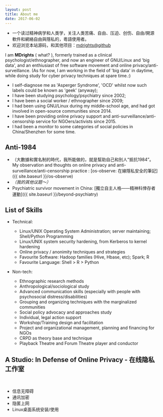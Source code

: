 ```yaml
---
layout: post
title: About me
date: 2017-06-02
---
```


- 一个读过精神病学和人类学，关注人类苦痛、自由、压迫、创伤、自由/開源軟件和網絡自由與隱私的，粵語使用者。
- 欢迎浏览本站源码，和其他项目：[mdrights@github](https://github.com/mdrights)


I am **MDrights** ( what? ), formerly trained as a clinical psychologist/ethnographer, and now an engineer of GNU/Linux and 'big data', and an enthiusiast of free software movement and online privacy/anti-surveillance. (As for now, I am working in the field of 'big data' in daytime, while doing study for cyber privacy techniques at spare time.:)   


- I self-diagnose me as 'Asperger Syndrome', 'OCD' whilst now such labels could be known as 'geek' (anyway);
- I have been studying psychology/psychiatry since 2002; 
- I have been a social worker / ethnographer since 2009;
- I had been using GNU/Linux during my middle-school age, and had got involved in open-source communities since 2014.
- I have been providing online privacy support and anti-surveillance/anti-censorship service for NGOers/activists since 2015.
- I had been a monitor to some categories of social policies in China/Shenzhen for some time.

## Anti-1984
<!-- 
- A collaborative platform for social policy participation in China: [mirror-CN: 鏡像拆那——公共政策參與平臺 ]({{ site.baseurl }}/mirror-CN)  
-->
- （大數據和實名制的時代，我所能做的，就是幫助自己和別人“抵抗1984”。My observation and thoughts on online privacy and anti-surveillance/anti-censorship practice : [os-observe: 在線隱私安全的筆記]({{ site.baseurl }}/os-observe)
- _（我的其他议题～）_
- Psychiatric survivor movement in China: [獨立自主人格——精神科倖存者運動]({{ site.baseurl }}/beyond-psychiatry)  

## List of Skills
- Technical:  
	- Linux/UNIX Operating System Administration; server maintaining; Shell/Python Programming 
	- Linux/UNIX system security hardening, from Kerberos to kernel hardening
	- Online privacy / anonimity techniques and strategies
	- Favourite Software: Hadoop families (Hive, Hbase, etc); Spark; R
	- Favourite Language: Shell > R > Python

- Non-tech:
	- Ethnographic research methods
	- Anthropological/sociological study
	- Advanced communication skills (especially with people with psychosocial distress/disabilities)
	- Grouping and organizing techniques with the marginalized communities
	- Social policy advocacy and approaches study
	- Individual, legal action support 
	- Workshop/Training design and facilitation
	- Project and organizational management, planning and financing for NGOs
	- CRPD as theory base and technique
	- Playback Theatre and Forum Theatre player and conductor


## A Studio: In Defense of Online Privacy - 在线隐私工作室

<br />

- 信息无障碍
- 通讯加密  
- 隐匿上网  
- Linux桌面系统安装/使用
